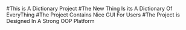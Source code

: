 #This is A Dictionary Project
#The New Thing Is its A Dictionary Of EveryThing 
#The Project Contains Nice GUI For Users
#The Project is Designed In A Strong OOP Platform
